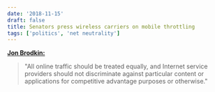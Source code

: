 ```yaml
---
date: '2018-11-15'
draft: false
title: Senators press wireless carriers on mobile throttling
tags: ['politics', 'net neutrality']
---
```


**[Jon Brodkin:](https://arstechnica.com/?p=1412375)**

> "All online traffic should be treated equally, and Internet service providers should not discriminate against particular content or applications for competitive advantage purposes or otherwise."<!-- excerpt -->
